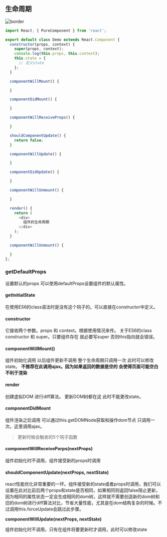 ## 生命周期



![border](https://raw.githubusercontent.com/bailicangdu/react-pxq/master/screenshot/react-lifecycle.png)

```javascript
import React, { PureComponent } from 'react';

export default class Demo extends React.Component {
  constructor(props, context) {
    super(props, context);
    console.log(this.props, this.context);
    this.state = {
      // 定义state
    };
  }

  componentWillMount() {

  }

  componentDidMount() {

  }

  componentWillReceiveProps() {

  }

  shouldComponentUpdate() {
    return false;
  }

  componentWillUpdate() {

  }

  componentDidUpdate() {

  }

  componentWillUnmount() {

  }

  render() {
    return (
      <div>
        组件的生命周期
      </div>
    );
  }

  componentWillUnmount() {

  }
};

```



### getDefaultProps

设置默认的props 可以使用defaultProps设置组件的默认属性。



#### getInitialState

在使用ES6的class语法时是没有这个钩子的。可以直接在constructor中定义。



#### constructor

它接收两个参数。props 和 context。根据使用情况来传。 关于ES6的class constructor 和 super。只要组件存在 就必要写super 否则this指向就会错误。



#### **componentWillMount()**

组件初始化调用 以后组件更新不调用 整个生命周期只调用一次 此时可以修改 state。 **不推荐在此调用ajax。因为如果返回的数据是空的 会使得页面可能空白 不利于渲染**



#### render

创建虚拟DOM 进行diff算法。 更新DOM树都在这 此时不能更改state。



#### componentDidMount

组件渲染之后调用 可以通过this.getDOMNode获取和操作dom节点 只调用一次。这里调用ajax。



> 更新时候会触发的5个钩子函数



#### **componentWillReceivePorps(nextProps)**

组件初始化时不调用，组件接受新的props时调用



#### **shouldComponentUpdate(nextProps, nextState)**

react性能优化非常重要的一环。组件接受新的state或者props时调用，我们可以设置在此对比前后两个props和state是否相同，如果相同则返回false阻止更新，因为相同的属性状态一定会生成相同的dom树，这样就不需要创造新的dom树和旧的dom树进行diff算法对比，节省大量性能，尤其是在dom结构复杂的时候。不过调用this.forceUpdate会跳过此步骤。



**componentWillUpdate(nextProps, nextState)**

组件初始化时不调用，只有在组件将要更新时才调用，此时可以修改state

